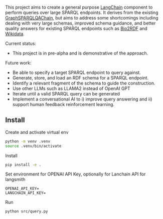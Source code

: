 This project aims to create a general purpose [LangChain](langchain.com) component to perform queries over large SPARQL endpoints.
It derives from the existing [GraphSPARQLQAChain](https://python.langchain.com/docs/use_cases/more/graph/graph_sparql_qa), but
aims to address some shortcomings including dealing with very large schemas, improved schema guidance, and better quality answers 
for existing SPARQL endpoints such as [Bio2RDF](https://bio2rdf.org) and [Wikidata](https://wikidata.org).

Current status:
* This project is in pre-alpha and is demonstrative of the approach. 

Future work:
* Be able to specify a target SPARQL endpoint to query against.
* Generate, store, and load an RDF schema for a SPARQL endpoint.
* Identify a relevant fragment of the schema to guide the construction.
* Use other LLMs such as LLAMA2 instead of OpenAI GPT
* Iterate until a valid SPARQL query can be generated
* Implement a conversational AI to i) improve query answering and ii) support human feedback reinforcement learning.

## Install

Create and activate virtual env

```bash
python -m venv .venv
source .venv/bin/activate
```

Install

```bash
pip install -e .
```

Set environment for OPENAI API Key, optionally for Lanchain API for langsmith

```
OPENAI_API_KEY=
LANGCHAIN_API_KEY=
```

Run
```
python src/query.py
```
